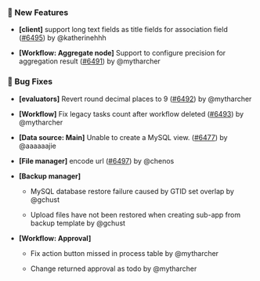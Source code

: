 ### 🎉 New Features

- **[client]** support long text fields as title fields for association field ([#6495](https://github.com/nocobase/nocobase/pull/6495)) by @katherinehhh

- **[Workflow: Aggregate node]** Support to configure precision for aggregation result ([#6491](https://github.com/nocobase/nocobase/pull/6491)) by @mytharcher

### 🐛 Bug Fixes

- **[evaluators]** Revert round decimal places to 9 ([#6492](https://github.com/nocobase/nocobase/pull/6492)) by @mytharcher

- **[Workflow]** Fix legacy tasks count after workflow deleted ([#6493](https://github.com/nocobase/nocobase/pull/6493)) by @mytharcher

- **[Data source: Main]** Unable to create a MySQL view. ([#6477](https://github.com/nocobase/nocobase/pull/6477)) by @aaaaaajie

- **[File manager]** encode url ([#6497](https://github.com/nocobase/nocobase/pull/6497)) by @chenos

- **[Backup manager]**
  - MySQL database restore failure caused by GTID set overlap by @gchust

  - Upload files have not been restored when creating sub-app from backup template by @gchust

- **[Workflow: Approval]**
  - Fix action button missed in process table by @mytharcher

  - Change returned approval as todo by @mytharcher

